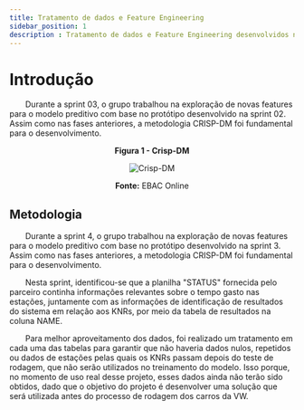 ```yaml
---
title: Tratamento de dados e Feature Engineering
sidebar_position: 1
description : Tratamento de dados e Feature Engineering desenvolvidos na sprint 3
---
```


# Introdução

&emsp;&emsp;Durante a sprint 03, o grupo trabalhou na exploração de novas features para o modelo preditivo com base no protótipo desenvolvido na sprint 02. Assim como nas fases anteriores, a metodologia CRISP-DM foi fundamental para o desenvolvimento. 

<p align="center"><b> Figura 1 - Crisp-DM</b></p>
<div align="center" class="zoom-image">
  <img src={require('./../../../static/img/crispEtapas.png').default} alt="Crisp-DM"/>
  <p><b>Fonte:</b> EBAC Online</p>
</div>

## Metodologia

&emsp;&emsp;Durante a sprint 4, o grupo trabalhou na exploração de novas features para o modelo preditivo com base no protótipo desenvolvido na sprint 3. Assim como nas fases anteriores, a metodologia CRISP-DM foi fundamental para o desenvolvimento.

&emsp;&emsp;Nesta sprint, identificou-se que a planilha "STATUS" fornecida pelo parceiro continha informações relevantes sobre o tempo gasto nas estações, juntamente com as informações de identificação de resultados do sistema em relação aos KNRs, por meio da tabela de resultados na coluna NAME.

&emsp;&emsp;Para melhor aproveitamento dos dados, foi realizado um tratamento em cada uma das tabelas para garantir que não haveria dados nulos, repetidos ou dados de estações pelas quais os KNRs passam depois do teste de rodagem, que não serão utilizados no treinamento do modelo. Isso porque, no momento de uso real desse projeto, esses dados ainda não terão sido obtidos, dado que o objetivo do projeto é desenvolver uma solução que será utilizada antes do processo de rodagem dos carros da VW.

&emsp;&emsp;